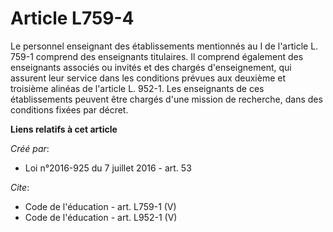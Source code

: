 # Article L759-4

Le personnel enseignant des établissements mentionnés au I de l'article L. 759-1 comprend des enseignants titulaires. Il
comprend également des enseignants associés ou invités et des chargés d'enseignement, qui assurent leur service dans les
conditions prévues aux deuxième et troisième alinéas de l'article L. 952-1. Les enseignants de ces établissements peuvent
être chargés d'une mission de recherche, dans des conditions fixées par décret.

**Liens relatifs à cet article**

_Créé par_:

  - Loi n°2016-925 du 7 juillet 2016 - art. 53

_Cite_:

  - Code de l'éducation - art. L759-1 (V)
  - Code de l'éducation - art. L952-1 (V)
